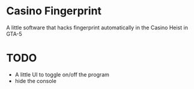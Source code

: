 # Casino Fingerprint

A little software that hacks fingerprint automatically in the Casino Heist in GTA-5

# TODO

-   A little UI to toggle on/off the program
-   hide the console
